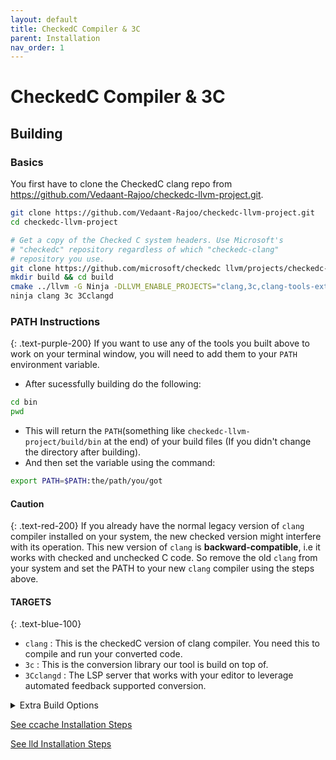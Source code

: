 ```yaml
---
layout: default
title: CheckedC Compiler & 3C
parent: Installation
nav_order: 1
---
```


# [](#header-1)CheckedC Compiler & 3C

## [](#header-2)Building


### [](#header-3)Basics

You first have to clone the CheckedC clang repo from https://github.com/Vedaant-Rajoo/checkedc-llvm-project.git.

```sh
git clone https://github.com/Vedaant-Rajoo/checkedc-llvm-project.git
cd checkedc-llvm-project

# Get a copy of the Checked C system headers. Use Microsoft's
# "checkedc" repository regardless of which "checkedc-clang"
# repository you use.
git clone https://github.com/microsoft/checkedc llvm/projects/checkedc-wrapper/checkedc
mkdir build && cd build
cmake ../llvm -G Ninja -DLLVM_ENABLE_PROJECTS="clang,3c,clang-tools-extra" -DLLVM_TARGETS_TO_BUILD=X86 -DLLVM_USE_SPLIT_DWARF=ON -DLLVM_OPTIMIZED_TABLEGEN=ON
ninja clang 3c 3Cclangd
```

### [](#header-3)PATH Instructions
{: .text-purple-200}
If you want to use any of the tools you built above to work on your terminal window, you will need to add them to your `PATH` environment variable.
- After sucessfully building do the following:
```sh
cd bin
pwd
```
- This will return the `PATH`(something like `checkedc-llvm-project/build/bin` at the end) of your build files (If you didn't change the directory after building).
- And then set the variable using the command:
```sh
export PATH=$PATH:the/path/you/got
```
#### Caution
{: .text-red-200}
If you already have the normal legacy version of `clang` compiler installed on your system, the new checked version might interfere with its operation. This new version of `clang` is **backward-compatible**, i.e it works with checked and unchecked C code. So remove the old `clang` from your system and set the PATH to your new `clang` compiler using the steps above.

#### TARGETS 
{: .text-blue-100}

- `clang` : This is the checkedC version of clang compiler. You need this to compile and run your converted code.
- `3c` : This is the conversion library our tool is build on top of.
- `3Cclangd` : The LSP server that works with your editor to leverage automated feedback supported conversion. 

<details>
    <summary>Extra Build Options</summary>
    <ul>
  <li>The above instructions already assume the use of the [Ninja](https://ninja-build.org/) build tool; you may have to install it. You can alternatively use `make` (remove `-G Ninja` from the `cmake` command and replace `ninja` with `make`), but Ninja is
  much faster in our experience.</li>
  <li>Pass `-DLLVM_USE_LINKER=lld`. This requires a sufficiently recent
  version of `lld` to be installed on your system.</li>
  <li>Pass `-DLLVM_APPEND_VC_REV=OFF` to turn off embedding of your Git
  head commit ID in the executables and thus avoid the need to re-link
  all of them every time the commit ID changes.</li>
  <li>You might want to use `-DCMAKE_BUILD_TYPE=RelWithDebInfo` if you are running 3C enough between builds</li>
</ul> 
</details>

[See ccache Installation Steps](https://purs3lab.github.io/3clsp/docs/prerequisites.html#ccacheoptional)


[See lld Installation Steps](https://purs3lab.github.io/3clsp/docs/prerequisites.html#lldoptional)



